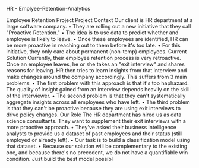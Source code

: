 HR - Emplyee-Retention-Analytics

Employee Retention Project
Project Context
Our client is HR department at a large software company.
• They are rolling out a new initiative that they call "Proactive Retention."
• The idea is to use data to predict whether and employee is likely to leave.
• Once these employees are identified, HR can be more proactive in reaching out to them 
before it's too late.
• For this initiative, they only care about permanent (non-temp) employees.
Current Solution
Currently, their employee retention process is very retroactive. Once an employee leaves, he or she 
takes an "exit interview" and shares reasons for leaving. HR then tries to learn insights from that 
interview and make changes around the company accordingly.
This suffers from 3 main problems:
• The first problem with this approach is that it's too haphazard. The quality of insight gained 
from an interview depends heavily on the skill of the interviewer.
• The second problem is that they can't systematically aggregate insights across all 
employees who have left.
• The third problem is that they can't be proactive because they are using exit interviews to 
drive policy changes.
Our Role
The HR department has hired us as data science consultants. They want to supplement their exit 
interviews with a more proactive approach.
• They've asked their business intelligence analysts to provide us a dataset of past 
employees and their status (still employed or already left).
• Our task is to build a classification model using that dataset.
• Because our solution will be complementary to the existing one, and because there's no 
precedent, we do not have a quantifiable win condition. Just build the best model possibl
